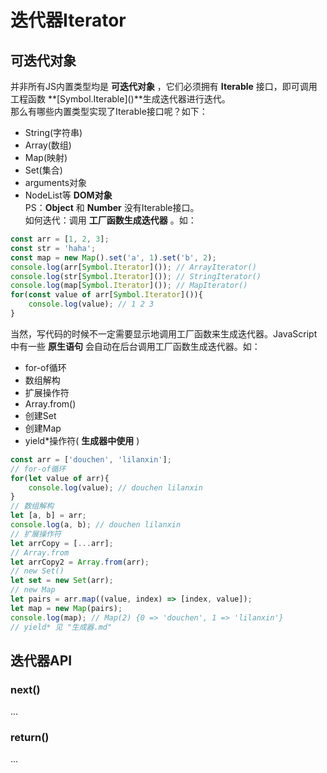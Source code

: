 # 迭代器Iterator
## 可迭代对象
并非所有JS内置类型均是 **可迭代对象** ，它们必须拥有 **Iterable** 接口，即可调用工程函数 **\[Symbol.Iterable\]()**生成迭代器进行迭代。  
那么有哪些内置类型实现了Iterable接口呢？如下：
+ String(字符串)
+ Array(数组)
+ Map(映射)
+ Set(集合)
+ arguments对象
+ NodeList等 **DOM对象**  
PS：**Object** 和 **Number** 没有Iterable接口。  
如何迭代：调用 **工厂函数生成迭代器** 。如：
```JavaScript
const arr = [1, 2, 3];
const str = 'haha';
const map = new Map().set('a', 1).set('b', 2);
console.log(arr[Symbol.Iterator]()); // ArrayIterator()
console.log(str[Symbol.Iterator]()); // StringIterator()
console.log(map[Symbol.Iterator]()); // MapIterator()
for(const value of arr[Symbol.Iterator]()){
    console.log(value); // 1 2 3
}
```
当然，写代码的时候不一定需要显示地调用工厂函数来生成迭代器。JavaScript中有一些 **原生语句** 会自动在后台调用工厂函数生成迭代器。如：
+ for-of循环
+ 数组解构
+ 扩展操作符
+ Array.from()
+ 创建Set
+ 创建Map
+ yield*操作符( **生成器中使用** )
```JavaScript
const arr = ['douchen', 'lilanxin'];
// for-of循环
for(let value of arr){
    console.log(value); // douchen lilanxin
}
// 数组解构
let [a, b] = arr;
console.log(a, b); // douchen lilanxin
// 扩展操作符
let arrCopy = [...arr];
// Array.from
let arrCopy2 = Array.from(arr);
// new Set()
let set = new Set(arr);
// new Map
let pairs = arr.map((value, index) => [index, value]);
let map = new Map(pairs);
console.log(map); // Map(2) {0 => 'douchen', 1 => 'lilanxin'}
// yield* 见 "生成器.md"
```
## 迭代器API
### next()
...
### return()
...
